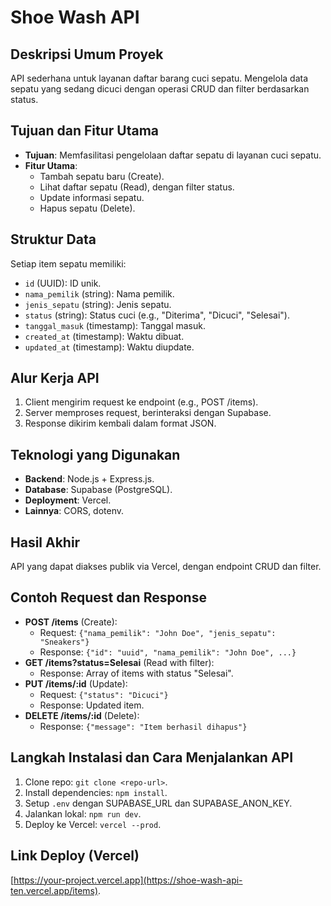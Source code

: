 # Shoe Wash API

## Deskripsi Umum Proyek
API sederhana untuk layanan daftar barang cuci sepatu. Mengelola data sepatu yang sedang dicuci dengan operasi CRUD dan filter berdasarkan status.

## Tujuan dan Fitur Utama
- **Tujuan**: Memfasilitasi pengelolaan daftar sepatu di layanan cuci sepatu.
- **Fitur Utama**:
  - Tambah sepatu baru (Create).
  - Lihat daftar sepatu (Read), dengan filter status.
  - Update informasi sepatu.
  - Hapus sepatu (Delete).

## Struktur Data
Setiap item sepatu memiliki:
- `id` (UUID): ID unik.
- `nama_pemilik` (string): Nama pemilik.
- `jenis_sepatu` (string): Jenis sepatu.
- `status` (string): Status cuci (e.g., "Diterima", "Dicuci", "Selesai").
- `tanggal_masuk` (timestamp): Tanggal masuk.
- `created_at` (timestamp): Waktu dibuat.
- `updated_at` (timestamp): Waktu diupdate.

## Alur Kerja API
1. Client mengirim request ke endpoint (e.g., POST /items).
2. Server memproses request, berinteraksi dengan Supabase.
3. Response dikirim kembali dalam format JSON.

## Teknologi yang Digunakan
- **Backend**: Node.js + Express.js.
- **Database**: Supabase (PostgreSQL).
- **Deployment**: Vercel.
- **Lainnya**: CORS, dotenv.

## Hasil Akhir
API yang dapat diakses publik via Vercel, dengan endpoint CRUD dan filter.

## Contoh Request dan Response
- **POST /items** (Create):
  - Request: `{"nama_pemilik": "John Doe", "jenis_sepatu": "Sneakers"}`
  - Response: `{"id": "uuid", "nama_pemilik": "John Doe", ...}`
- **GET /items?status=Selesai** (Read with filter):
  - Response: Array of items with status "Selesai".
- **PUT /items/:id** (Update):
  - Request: `{"status": "Dicuci"}`
  - Response: Updated item.
- **DELETE /items/:id** (Delete):
  - Response: `{"message": "Item berhasil dihapus"}`

## Langkah Instalasi dan Cara Menjalankan API
1. Clone repo: `git clone <repo-url>`.
2. Install dependencies: `npm install`.
3. Setup `.env` dengan SUPABASE_URL dan SUPABASE_ANON_KEY.
4. Jalankan lokal: `npm run dev`.
5. Deploy ke Vercel: `vercel --prod`.

## Link Deploy (Vercel)
[https://your-project.vercel.app](https://shoe-wash-api-ten.vercel.app/items).
